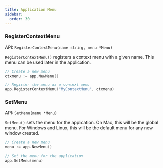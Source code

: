 ```yaml
---
title: Application Menu
sidebar:
  order: 30
---
```


### RegisterContextMenu

API: `RegisterContextMenu(name string, menu *Menu)`

`RegisterContextMenu()` registers a context menu with a given name. This menu
can be used later in the application.

```go
// Create a new menu
ctxmenu := app.NewMenu()

// Register the menu as a context menu
app.RegisterContextMenu("MyContextMenu", ctxmenu)
```

### SetMenu

API: `SetMenu(menu *Menu)`

`SetMenu()` sets the menu for the application. On Mac, this will be the global
menu. For Windows and Linux, this will be the default menu for any new window
created.

```go
// Create a new menu
menu := app.NewMenu()

// Set the menu for the application
app.SetMenu(menu)
```
